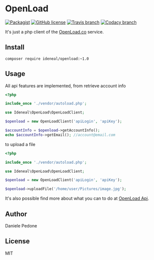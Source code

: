 # OpenLoad

[![Packagist](https://img.shields.io/packagist/v/ideneal/openload.svg?style=flat-square)](https://packagist.org/packages/ideneal/openload)
[![GitHub license](https://img.shields.io/badge/license-MIT-blue.svg?style=flat-square)](https://raw.githubusercontent.com/Ideneal/OpenLoad/master/LICENSE)
[![Travis branch](https://img.shields.io/travis/Ideneal/OpenLoad/master.svg?style=flat-square)](https://travis-ci.org/Ideneal/OpenLoad)
[![Codacy branch](https://img.shields.io/codacy/cbb3c5818734481bba83a1ecbf9e0f28/master.svg?style=flat-square)](https://www.codacy.com/app/ideneal-ztl/OpenLoad)

It's just a php client of the [OpenLoad.co](https://openload.co/) service.

## Install

```
composer require ideneal/openload:~1.0
```

## Usage

All api features are implemented, from retrieve account info

```php
<?php

include_once './vendor/autoload.php';

use Ideneal\OpenLoad\OpenLoadClient;

$openload = new OpenLoadClient('apiLogin', 'apiKey');

$accountInfo = $openload->getAccountInfo();
echo $accountInfo->getEmail(); //account@email.com
```

to upload a file

```php
<?php

include_once './vendor/autoload.php';

use Ideneal\OpenLoad\OpenLoadClient;

$openload = new OpenLoadClient('apiLogin', 'apiKey');

$openload->uploadFile('/home/user/Pictures/image.jpg');
```

It's also possible find more about what you can to do at [OpenLoad Api](https://openload.co/api).

## Author

Daniele Pedone

## License

MIT


